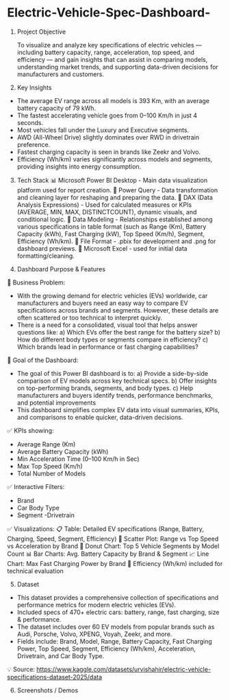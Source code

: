 # Electric-Vehicle-Spec-Dashboard-

1. Project Objective

   To visualize and analyze key specifications of electric vehicles — including battery capacity, range, acceleration, top speed, and efficiency — and gain insights that can assist in comparing models,     understanding market trends, and supporting data-driven decisions for manufacturers and customers.

2. Key Insights
- The average EV range across all models is 393 Km, with an average battery capacity of 79 kWh.
- The fastest accelerating vehicle goes from 0–100 Km/h in just 4 seconds.
- Most vehicles fall under the Luxury and Executive segments.
- AWD (All-Wheel Drive) slightly dominates over RWD in drivetrain preference.
- Fastest charging capacity is seen in brands like Zeekr and Volvo.
- Efficiency (Wh/km) varies significantly across models and segments, providing insights into energy consumption.

3. Tech Stack
📊 Microsoft Power BI Desktop - Main data visualization platform used for report creation.
📂 Power Query - Data transformation and cleaning layer for reshaping and preparing the data.
🧠 DAX (Data Analysis Expressions) - Used for calculated measures or KPIs (AVERAGE, MIN, MAX, DISTINCTCOUNT), dynamic visuals, and conditional logic.
📝 Data Modeling - Relationships established among various specifications in table format (such as Range (Km), Battery Capacity (kWh), Fast Charging (kW), Top Speed (Km/h), Segment, Efficiency (Wh/km).
📁 File Format - .pbix for development and .png for dashboard previews.
📗 Microsoft Excel - used for initial data formatting/cleaning.

4. Dashboard Purpose & Features
   
🎯 Business Problem:
- With the growing demand for electric vehicles (EVs) worldwide, car manufacturers and buyers need an easy way to compare EV specifications across brands and segments. However, these details are often scattered or too technical to interpret quickly.
- There is a need for a consolidated, visual tool that helps answer questions like:
a) Which EVs offer the best range for the battery size?
b) How do different body types or segments compare in efficiency?
c) Which brands lead in performance or fast charging capabilities?

🧭 Goal of the Dashboard:
- The goal of this Power BI dashboard is to:
a) Provide a side-by-side comparison of EV models across key technical specs.
b) Offer insights on top-performing brands, segments, and body types.
c) Help manufacturers and buyers identify trends, performance benchmarks, and potential improvements
- This dashboard simplifies complex EV data into visual summaries, KPIs, and comparisons to enable quicker, data-driven decisions.  
   
✅ KPIs showing:
- Average Range (Km)
- Average Battery Capacity (kWh)
- Min Acceleration Time (0–100 Km/h in Sec)
- Max Top Speed (Km/h)
- Total Number of Models
  
✅ Interactive Filters:
- Brand
- Car Body Type
- Segment
-Drivetrain

✅ Visualizations:
📋 Table: Detailed EV specifications (Range, Battery, Charging, Speed, Segment, Efficiency)
🎯 Scatter Plot: Range vs Top Speed vs Acceleration by Brand
🍩 Donut Chart: Top 5 Vehicle Segments by Model Count
📊 Bar Charts: Avg. Battery Capacity by Brand & Segment
📈 Line Chart: Max Fast Charging Power by Brand
🧭 Efficiency (Wh/km) included for technical evaluation
  
5. Dataset
- This dataset provides a comprehensive collection of specifications and performance metrics for modern electric vehicles (EVs).
- Included specs of 470+ electric cars: battery, range, fast charging, size & performance.
- The dataset includes over 60 EV models from popular brands such as Audi, Porsche, Volvo, XPENG, Voyah, Zeekr, and more.
- Fields include: Brand, Model, Range, Battery Capacity, Fast Charging Power, Top Speed, Segment, Efficiency (Wh/km), Acceleration, Drivetrain, and Car Body Type.
  
💡 Source: https://www.kaggle.com/datasets/urvishahir/electric-vehicle-specifications-dataset-2025/data

6. Screenshots / Demos

   
  
  
